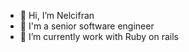 - 👋 Hi, I’m Nelcifran
- 👀 I'm a senior software engineer
- 🌱 I’m currently work with Ruby on rails

